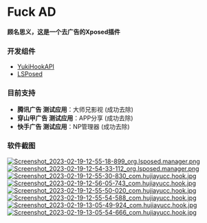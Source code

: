 # Fuck AD
**顾名思义，这是一个去广告的Xposed插件**

### 开发组件
- [YukiHookAPI](https://github.com/fankes/YukiHookAPI)
- [LSPosed](https://github.com/LSPosed/LSPosed)

### 目前支持
- **腾讯广告 测试应用**：大师兄影视 (成功去除)
- **穿山甲广告 测试应用**：APP分享 (成功去除)
- **快手广告 测试应用**：NP管理器 (成功去除)

### 软件截图

[![Screenshot_2023-02-19-12-55-18-899_org.lsposed.manager.png](https://imgs.hujiayucc.cn/2023/02/19/63f1ac4d9dbc6.png)](https://imgs.hujiayucc.cn/2023/02/19/63f1ac4d9dbc6.png)
[![Screenshot_2023-02-19-12-54-33-112_org.lsposed.manager.png](https://imgs.hujiayucc.cn/2023/02/19/63f1ac53b5851.png)](https://imgs.hujiayucc.cn/2023/02/19/63f1ac53b5851.png)
[![Screenshot_2023-02-19-12-55-30-830_com.hujiayucc.hook.jpg](https://imgs.hujiayucc.cn/2023/02/19/63f1ac56dd05e.jpg)](https://imgs.hujiayucc.cn/2023/02/19/63f1ac56dd05e.jpg)
[![Screenshot_2023-02-19-12-56-05-743_com.hujiayucc.hook.jpg](https://imgs.hujiayucc.cn/2023/02/19/63f1ac585e0b2.jpg)](https://imgs.hujiayucc.cn/2023/02/19/63f1ac585e0b2.jpg)
[![Screenshot_2023-02-19-12-55-50-020_com.hujiayucc.hook.jpg](https://imgs.hujiayucc.cn/2023/02/19/63f1ac5564763.jpg)](https://imgs.hujiayucc.cn/2023/02/19/63f1ac5564763.jpg)
[![Screenshot_2023-02-19-12-55-54-588_com.hujiayucc.hook.jpg](https://imgs.hujiayucc.cn/2023/02/19/63f1ac4f8a5d3.jpg)](https://imgs.hujiayucc.cn/2023/02/19/63f1ac4f8a5d3.jpg)
[![Screenshot_2023-02-19-13-05-49-924_com.hujiayucc.hook.jpg](https://imgs.hujiayucc.cn/2023/02/19/63f1ae48ae7bd.jpg)](https://imgs.hujiayucc.cn/2023/02/19/63f1ae48ae7bd.jpg)
[![Screenshot_2023-02-19-13-05-54-666_com.hujiayucc.hook.jpg](https://imgs.hujiayucc.cn/2023/02/19/63f1ae46174f7.jpg)](https://imgs.hujiayucc.cn/2023/02/19/63f1ae46174f7.jpg)